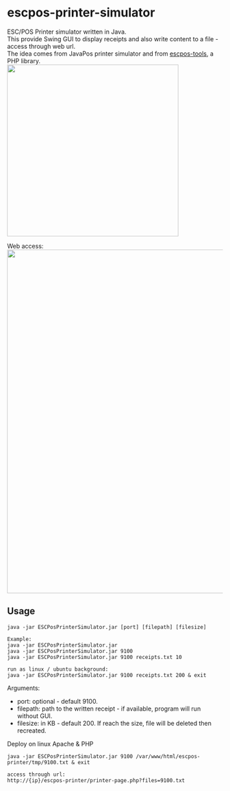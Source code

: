 # escpos-printer-simulator
ESC/POS Printer simulator written in Java.  
This provide Swing GUI to display receipts and also write content to a file - access through web url.  
The idea comes from JavaPos printer simulator and from [escpos-tools](https://github.com/receipt-print-hq/escpos-tools), a PHP library.  
<img src="./docs/escpos-printer-simulator.png" width="400">   

Web access:
<img src="./docs/escpos-web.png" width="800">   
## Usage
```
java -jar ESCPosPrinterSimulator.jar [port] [filepath] [filesize]

Example:
java -jar ESCPosPrinterSimulator.jar
java -jar ESCPosPrinterSimulator.jar 9100
java -jar ESCPosPrinterSimulator.jar 9100 receipts.txt 10

run as linux / ubuntu background:
java -jar ESCPosPrinterSimulator.jar 9100 receipts.txt 200 & exit
```
Arguments:
- port: optional - default 9100.  
- filepath: path to the written receipt - if available, program will run without GUI.  
- filesize: in KB - default 200. If reach the size, file will be deleted then recreated.  

Deploy on linux Apache & PHP 
```
java -jar ESCPosPrinterSimulator.jar 9100 /var/www/html/escpos-printer/tmp/9100.txt & exit  

access through url:  
http://{ip}/escpos-printer/printer-page.php?files=9100.txt  
```